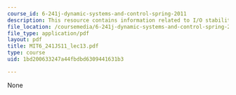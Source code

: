```yaml
---
course_id: 6-241j-dynamic-systems-and-control-spring-2011
description: This resource contains information related to I/O stability.
file_location: /coursemedia/6-241j-dynamic-systems-and-control-spring-2011/1bd200633247a44fbdbd6309441631b3_MIT6_241JS11_lec13.pdf
file_type: application/pdf
layout: pdf
title: MIT6_241JS11_lec13.pdf
type: course
uid: 1bd200633247a44fbdbd6309441631b3

---
```

None